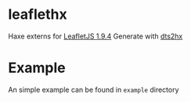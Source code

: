 # leaflethx
Haxe externs for [LeafletJS 1.9.4](https://leafletjs.com/index.html)
Generate with [dts2hx](https://github.com/haxiomic/dts2hx)
# Example
An simple example can be found in `example` directory
